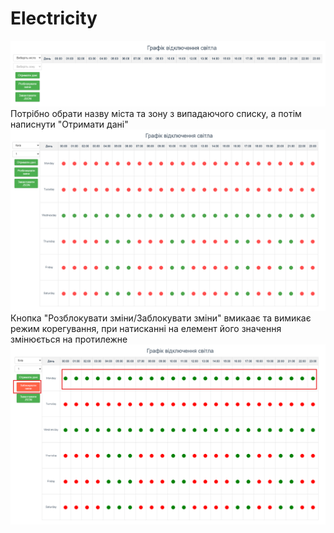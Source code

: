 # Electricity

![Alt text](img/1.png)
Потрібно обрати назву міста та зону з випадаючого списку, а потім написнути "Отримати дані"
![Alt text](img/2.png)
Кнопка "Розблокувати зміни/Заблокувати зміни" вмикаає та вимикає режим корегування, при натисканні на елемент його значення змінюється на протилежне
![Alt text](img/3.png)
